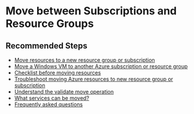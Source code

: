 <properties
  pagetitle="Move between Subscriptions and Resource Groups"
  description=""
  service="microsoft.migrate"
  resource="movecollections"
  ms.author="bhpat"
  selfhelptype="Generic"
  supporttopicids="32786298"
  productpesids="17321"
  cloudenvironments="mooncake,public"
  disableclouds="blackforest,fairfax,usnat,ussec"
  articleid="a62779e2-d691-461e-8979-c890c1745d67"
  ownershipid="Compute_AzureResourceMover" />
# Move between Subscriptions and Resource Groups

## **Recommended Steps**

- [Move resources to a new resource group or subscription](https://docs.microsoft.com/azure/azure-resource-manager/management/move-resource-group-and-subscription?WT.mc_id=Portal-Microsoft_Azure_Support)
- [Move a Windows VM to another Azure subscription or resource group](https://docs.microsoft.com/azure/virtual-machines/windows/move-vm?WT.mc_id=Portal-Microsoft_Azure_Support)
- [Checklist before moving resources](https://docs.microsoft.com/azure/azure-resource-manager/management/move-resource-group-and-subscription?WT.mc_id=Portal-Microsoft_Azure_Support)
- [Troubleshoot moving Azure resources to new resource group or subscription](https://docs.microsoft.com/azure/azure-resource-manager/management/troubleshoot-move)
- [Understand the validate move operation](https://docs.microsoft.com/azure/azure-resource-manager/management/move-resource-group-and-subscription?WT.mc_id=Portal-Microsoft_Azure_Support#validate-move)
- [What services can be moved?](https://docs.microsoft.com/azure/azure-resource-manager/management/move-support-resources)
- [Frequently asked questions](https://docs.microsoft.com/azure/azure-resource-manager/management/move-resource-group-and-subscription?WT.mc_id=Portal-Microsoft_Azure_Support#frequently-asked-questions)
